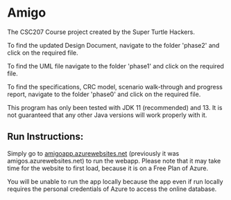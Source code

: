 # Amigo

The CSC207 Course project created by the Super Turtle Hackers.

To find the updated Design Document, navigate to the folder 'phase2' and click on the required file. 

To find the UML file navigate to the folder 'phase1' and click on the required file. 

To find the specifications, CRC model, scenario walk-through and progress report, navigate to the folder 'phase0' and click on the required file.

This program has only been tested with JDK 11 (recommended) and 13. It is not guaranteed that any other Java versions will work properly with it.

## Run Instructions:

Simply go to [amigoapp.azurewebsites.net](https://amigoapp.azurewebsites.net/) (previously it was amigos.azurewebsites.net) to run the webapp. 
Please note that it may take time for the website to first load, because it is on a Free Plan of Azure.

You will be unable to run the app locally because the app even if run locally requires the personal credentials of Azure to access the online database.
